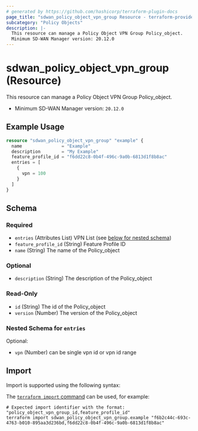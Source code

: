 ```yaml
---
# generated by https://github.com/hashicorp/terraform-plugin-docs
page_title: "sdwan_policy_object_vpn_group Resource - terraform-provider-sdwan"
subcategory: "Policy Objects"
description: |-
  This resource can manage a Policy Object VPN Group Policy_object.
  Minimum SD-WAN Manager version: 20.12.0
---
```


# sdwan_policy_object_vpn_group (Resource)

This resource can manage a Policy Object VPN Group Policy_object.
  - Minimum SD-WAN Manager version: `20.12.0`

## Example Usage

```terraform
resource "sdwan_policy_object_vpn_group" "example" {
  name               = "Example"
  description        = "My Example"
  feature_profile_id = "f6dd22c8-0b4f-496c-9a0b-6813d1f8b8ac"
  entries = [
    {
      vpn = 100
    }
  ]
}
```

<!-- schema generated by tfplugindocs -->
## Schema

### Required

- `entries` (Attributes List) VPN List (see [below for nested schema](#nestedatt--entries))
- `feature_profile_id` (String) Feature Profile ID
- `name` (String) The name of the Policy_object

### Optional

- `description` (String) The description of the Policy_object

### Read-Only

- `id` (String) The id of the Policy_object
- `version` (Number) The version of the Policy_object

<a id="nestedatt--entries"></a>
### Nested Schema for `entries`

Optional:

- `vpn` (Number) can be single vpn id or vpn id range

## Import

Import is supported using the following syntax:

The [`terraform import` command](https://developer.hashicorp.com/terraform/cli/commands/import) can be used, for example:

```shell
# Expected import identifier with the format: "policy_object_vpn_group_id,feature_profile_id"
terraform import sdwan_policy_object_vpn_group.example "f6b2c44c-693c-4763-b010-895aa3d236bd,f6dd22c8-0b4f-496c-9a0b-6813d1f8b8ac"
```
